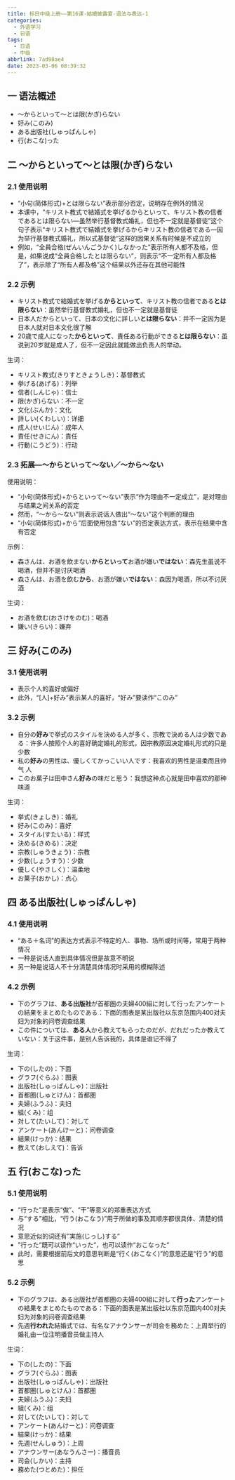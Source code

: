 ```yaml
---
title: 标日中级上册——第16课-結婚披露宴-语法与表达-1
categories:
  - 外语学习
  - 日语
tags:
  - 日语
  - 中级
abbrlink: 7ad98ae4
date: 2023-03-06 08:39:32
---
```

## 一 语法概述

* ～からといって～とは限(かぎ)らない
* 好み(このみ)
* ある出版社(しゅっぱんしゃ)
* 行(おこな)った

<!--more-->

## 二 ～からといって～とは限(かぎ)らない

### 2.1 使用说明

* “小句(简体形式)+とは限らない”表示部分否定，说明存在例外的情况
* 本课中，“キリスト教式で結婚式を挙げるからといって、キリスト教の信者であるとは限らない—虽然举行基督教式婚礼，但也不一定就是基督徒”这个句子表示“キリスト教式で結婚式を挙げるからキリスト教の信者である—因为举行基督教式婚礼，所以式基督徒”这样的因果关系有时候是不成立的
* 例如，“全員合格(ぜんいんごうかく)しなかった”表示所有人都不及格，但是，如果说成“全員合格したとは限らない”，则表示“不一定所有人都及格了”，表示除了“所有人都及格”这个结果以外还存在其他可能性

### 2.2 示例

* キリスト教式で結婚式を挙げる**からといって**、キリスト教の信者である**とは限らない**：虽然举行基督教式婚礼，但也不一定就是基督徒
* 日本人だからといって、日本の文化に詳しい**とは限らない**：并不一定因为是日本人就对日本文化很了解
* 20歳で成人になった**からといって**、責任ある行動ができる**とは限らない**：虽说到20岁就是成人了，但不一定因此就能做出负责人的举动。

生词：

* キリスト教式(きりすときょうしき)：基督教式
* 挙げる(あげる)：列举
* 信者(しんじゃ)：信士
* 限(かぎ)らない：不一定
* 文化(ぶんか)：文化
* 詳しい(くわしい)：详细
* 成人(せいじん)：成年人
* 責任(せきにん)：責任
* 行動(こうどう)：行动

### 2.3 拓展—～からといって～ない／～から～ない

使用说明：

* “小句(简体形式)+からといって～ない”表示“作为理由不一定成立”，是对理由与结果之间关系的否定
* 然而，“～から～ない”则表示说话人做出“～ない”这个判断的理由
* “小句(简体形式)+から”后面使用包含“ない”的否定表达方式，表示在结果中含有否定

示例：

* 森さんは、お酒を飲まない**からといって**お酒が嫌い**ではない**：森先生虽说不喝酒，但并不是讨厌喝酒
* 森さんは、お酒を飲む**から**、お酒が嫌い**ではない**：森因为喝酒，所以不讨厌酒

生词：

* お酒を飲む(おさけをのむ)：喝酒
* 嫌い(きらい)：嫌弃

## 三 好み(このみ)

### 3.1 使用说明

* 表示个人的喜好或偏好
* 此外，“[人]+好み”表示某人的喜好，“好み”要读作“このみ”


### 3.2 示例

* 自分の**好み**で挙式のスタイルを決める人が多く、宗教で決める人は少数である：许多人按照个人的喜好确定婚礼的形式，因宗教原因决定婚礼形式的只是少数
* 私の**好み**の男性は、優しくてかっこいい人です：我喜欢的男性是温柔而且帅气 人
* このお菓子は田中さん**好み**の味だと思う：我想这种点心就是田中喜欢的那种味道

生词：

* 挙式(きょしき)：婚礼
* 好み(このみ)：喜好
* スタイル(すたいる)：样式
* 決める(きめる)：决定
* 宗教(しゅうきょう)：宗教
* 少数(しょうすう)：少数
* 優しく(やさしく)：温柔地
* お菓子(おかし)：点心

## 四 ある出版社(しゅっぱんしゃ)

### 4.1 使用说明

* “ある＋名词”的表达方式表示不特定的人、事物、场所或时间等，常用于两种情况
* 一种是说话人直到具体情况但是故意不明说
* 另一种是说话人不十分清楚具体情况时采用的模糊陈述

### 4.2 示例

* 下のグラフは、**ある出版社**が首都圏の夫婦400組に対して行ったアンケートの結果をまとめたものである：下面的图表是某出版社以东京范围内400对夫妇为对象的问卷调查结果
* この件については、**ある人**から教えてもらったのだが、だれだったか教えていない：关于这件事，是别人告诉我的，具体是谁记不得了

生词：

* 下の(したの)：下面
* グラフ(ぐらふ)：图表
* 出版社(しゅっぱんしゃ)：出版社
* 首都圏(しゅとけん)：首都圏
* 夫婦(ふうふ)：夫妇
* 組(くみ)：组
* 対して(たいして)：対して
* アンケート(あんけーと)：问卷调查
* 結果(けっか)：结果
* 教えて(おしえて)：告诉

## 五 行(おこな)った

### 5.1 使用说明

* “行った”是表示“做”、“干”等意义的郑重表达方式
* 与“する”相比，“行う(おこなう)”用于所做的事及其顺序都很具体、清楚的情况
* 意思近似的词还有”実施(じっし)する”
* ”行った”既可以读作“いった”，也可以读作“おこなった”
* 此时，需要根据前后文的意思判断是“行く(おこなく)”的意思还是“行う”的意思

### 5.2 示例

* 下のグラフは、ある出版社が首都圏の夫婦400組に対して**行った**アンケートの結果をまとめたものである：下面的图表是某出版社以东京范围内400对夫妇为对象的问卷调查结果
* 先週**行われた**結婚式では、有名なアナウンサーが司会を務めた：上周举行的婚礼由一位注明播音员做主持人

生词：

* 下の(したの)：下面
* グラフ(ぐらふ)：图表
* 出版社(しゅっぱんしゃ)：出版社
* 首都圏(しゅとけん)：首都圏
* 夫婦(ふうふ)：夫妇
* 組(くみ)：组
* 対して(たいして)：対して
* アンケート(あんけーと)：问卷调查
* 結果(けっか)：结果
* 先週(せんしゅう)：上周
* アナウンサー(あなうんさー)：播音员
* 司会(しかい)：主持
* 務めた(つとめた)：担任


